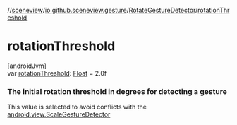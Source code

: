 //[sceneview](../../../index.md)/[io.github.sceneview.gesture](../index.md)/[RotateGestureDetector](index.md)/[rotationThreshold](rotation-threshold.md)

# rotationThreshold

[androidJvm]\
var [rotationThreshold](rotation-threshold.md): [Float](https://kotlinlang.org/api/latest/jvm/stdlib/kotlin/-float/index.html) = 2.0f

###  The initial rotation threshold in degrees for detecting a gesture

This value is selected to avoid conflicts with the [android.view.ScaleGestureDetector](https://developer.android.com/reference/kotlin/android/view/ScaleGestureDetector.html)
